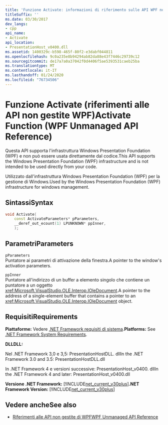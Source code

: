 ```yaml
---
title: 'Funzione Activate: informazioni di riferimento sulle API WPF non gestite'
titleSuffix: ''
ms.date: 03/30/2017
dev_langs:
- cpp
api_name:
- Activate
api_location:
- PresentationHost_v0400.dll
ms.assetid: 1400329c-b598-465f-80f2-e3dabf044811
ms.openlocfilehash: 9c0a235e8b94294ab82da88e43f7446c29739c12
ms.sourcegitcommit: de17a7a0a37042f0d4406f5ae5393531caeb25ba
ms.translationtype: MT
ms.contentlocale: it-IT
ms.lasthandoff: 01/24/2020
ms.locfileid: "76734506"
---
```

# <a name="activate-function-wpf-unmanaged-api-reference"></a><span data-ttu-id="6c00d-102">Funzione Activate (riferimenti alle API non gestite WPF)</span><span class="sxs-lookup"><span data-stu-id="6c00d-102">Activate Function (WPF Unmanaged API Reference)</span></span>

<span data-ttu-id="6c00d-103">Questa API supporta l'infrastruttura Windows Presentation Foundation (WPF) e non può essere usata direttamente dal codice.</span><span class="sxs-lookup"><span data-stu-id="6c00d-103">This API supports the Windows Presentation Foundation (WPF) infrastructure and is not intended to be used directly from your code.</span></span>

<span data-ttu-id="6c00d-104">Utilizzato dall'infrastruttura Windows Presentation Foundation (WPF) per la gestione di Windows.</span><span class="sxs-lookup"><span data-stu-id="6c00d-104">Used by the Windows Presentation Foundation (WPF) infrastructure for windows management.</span></span>

## <a name="syntax"></a><span data-ttu-id="6c00d-105">Sintassi</span><span class="sxs-lookup"><span data-stu-id="6c00d-105">Syntax</span></span>

```cpp
void Activate(
    const ActivateParameters* pParameters,
    __deref_out_ecount(1) LPUNKNOWN* ppInner,
    );
```

## <a name="parameters"></a><span data-ttu-id="6c00d-106">Parametri</span><span class="sxs-lookup"><span data-stu-id="6c00d-106">Parameters</span></span>

`pParameters`\
<span data-ttu-id="6c00d-107">Puntatore ai parametri di attivazione della finestra.</span><span class="sxs-lookup"><span data-stu-id="6c00d-107">A pointer to the window's activation parameters.</span></span>

`ppInner`\
<span data-ttu-id="6c00d-108">Puntatore all'indirizzo di un buffer a elemento singolo che contiene un puntatore a un oggetto <xref:Microsoft.VisualStudio.OLE.Interop.IOleDocument>.</span><span class="sxs-lookup"><span data-stu-id="6c00d-108">A pointer to the address of a single-element buffer that contains a pointer to an <xref:Microsoft.VisualStudio.OLE.Interop.IOleDocument> object.</span></span>

## <a name="requirements"></a><span data-ttu-id="6c00d-109">Requisiti</span><span class="sxs-lookup"><span data-stu-id="6c00d-109">Requirements</span></span>

<span data-ttu-id="6c00d-110">**Piattaforme:** Vedere [.NET Framework requisiti di sistema](../../get-started/system-requirements.md).</span><span class="sxs-lookup"><span data-stu-id="6c00d-110">**Platforms:** See [.NET Framework System Requirements](../../get-started/system-requirements.md).</span></span>

<span data-ttu-id="6c00d-111">**DLL**</span><span class="sxs-lookup"><span data-stu-id="6c00d-111">**DLL:**</span></span>

<span data-ttu-id="6c00d-112">Nel .NET Framework 3,0 e 3,5: PresentationHostDLL. dll</span><span class="sxs-lookup"><span data-stu-id="6c00d-112">In the .NET Framework 3.0 and 3.5: PresentationHostDLL.dll</span></span>

<span data-ttu-id="6c00d-113">In .NET Framework 4 e versioni successive: PresentationHost_v0400. dll</span><span class="sxs-lookup"><span data-stu-id="6c00d-113">In the .NET Framework 4 and later: PresentationHost_v0400.dll</span></span>

<span data-ttu-id="6c00d-114">**Versione .NET Framework:** [!INCLUDE[net_current_v30plus](../../../../includes/net-current-v30plus-md.md)]</span><span class="sxs-lookup"><span data-stu-id="6c00d-114">**.NET Framework Version:** [!INCLUDE[net_current_v30plus](../../../../includes/net-current-v30plus-md.md)]</span></span>

## <a name="see-also"></a><span data-ttu-id="6c00d-115">Vedere anche</span><span class="sxs-lookup"><span data-stu-id="6c00d-115">See also</span></span>

- [<span data-ttu-id="6c00d-116">Riferimenti alle API non gestite di WPF</span><span class="sxs-lookup"><span data-stu-id="6c00d-116">WPF Unmanaged API Reference</span></span>](wpf-unmanaged-api-reference.md)
